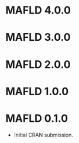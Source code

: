 # MAFLD 4.0.0

# MAFLD 3.0.0

# MAFLD 2.0.0

# MAFLD 1.0.0

# MAFLD 0.1.0

* Initial CRAN submission.

